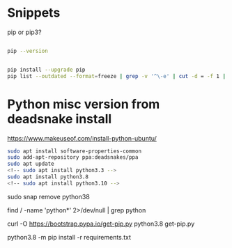 # Snippets
pip or pip3?
```bash

pip --version


pip install --upgrade pip
pip list --outdated --format=freeze | grep -v '^\-e' | cut -d = -f 1 | xargs -n1 pip install -U

```
# Python misc version from deadsnake install
https://www.makeuseof.com/install-python-ubuntu/
```bash
sudo apt install software-properties-common
sudo add-apt-repository ppa:deadsnakes/ppa
sudo apt update
<!-- sudo apt install python3.3 -->
sudo apt install python3.8
<!-- sudo apt install python3.10 -->
```

sudo snap remove python38


find / -name 'python*' 2>/dev/null | grep python

curl -O https://bootstrap.pypa.io/get-pip.py
python3.8 get-pip.py

python3.8 -m pip install -r requirements.txt